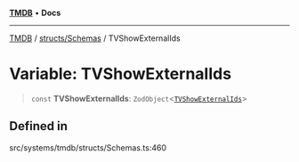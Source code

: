 [**TMDB**](../../../README.md) • **Docs**

***

[TMDB](../../../README.md) / [structs/Schemas](../README.md) / TVShowExternalIds

# Variable: TVShowExternalIds

> `const` **TVShowExternalIds**: `ZodObject`\<[`TVShowExternalIds`](../type-aliases/TVShowExternalIds.md)\>

## Defined in

src/systems/tmdb/structs/Schemas.ts:460
